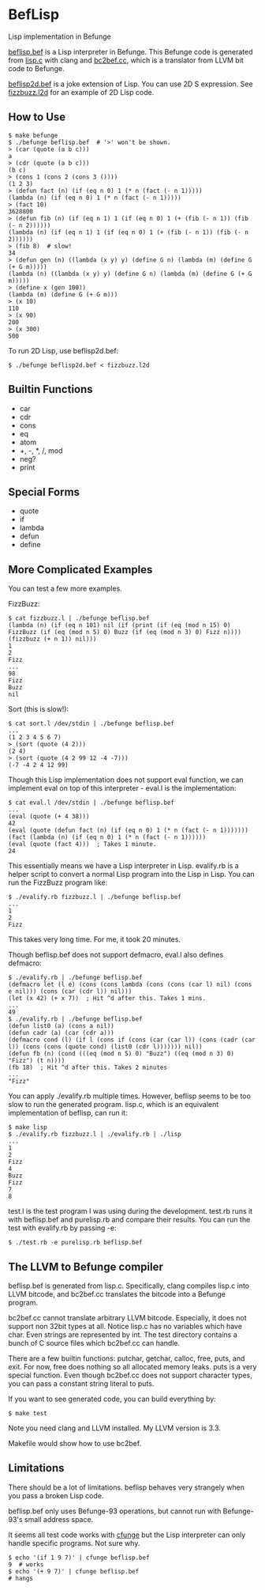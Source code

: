 BefLisp
=======

Lisp implementation in Befunge

[beflisp.bef](https://github.com/shinh/beflisp/blob/master/beflisp.bef)
is a Lisp interpreter in Befunge. This Befunge code is generated
from
[lisp.c](https://github.com/shinh/beflisp/blob/master/lisp.c)
with clang and
[bc2bef.cc](https://github.com/shinh/beflisp/blob/master/bc2bef.cc),
which is a translator 
from LLVM bit code to Befunge.

[beflisp2d.bef](https://github.com/shinh/beflisp/blob/master/beflisp2d.bef)
is a joke extension of Lisp. You can use 2D S expression. See
[fizzbuzz.l2d](https://github.com/shinh/beflisp/blob/master/fizzbuzz.l2d)
for an example of 2D Lisp code.


How to Use
----------

    $ make befunge
    $ ./befunge beflisp.bef  # '>' won't be shown.
    > (car (quote (a b c)))
    a
    > (cdr (quote (a b c)))
    (b c)
    > (cons 1 (cons 2 (cons 3 ())))
    (1 2 3)
    > (defun fact (n) (if (eq n 0) 1 (* n (fact (- n 1)))))
    (lambda (n) (if (eq n 0) 1 (* n (fact (- n 1)))))
    > (fact 10)
    3628800
    > (defun fib (n) (if (eq n 1) 1 (if (eq n 0) 1 (+ (fib (- n 1)) (fib (- n 2))))))
    (lambda (n) (if (eq n 1) 1 (if (eq n 0) 1 (+ (fib (- n 1)) (fib (- n 2))))))
    > (fib 8)  # slow!
    34
    > (defun gen (n) ((lambda (x y) y) (define G n) (lambda (m) (define G (+ G m)))))
    (lambda (n) ((lambda (x y) y) (define G n) (lambda (m) (define G (+ G m)))))
    > (define x (gen 100))
    (lambda (m) (define G (+ G m)))
    > (x 10)
    110
    > (x 90)
    200
    > (x 300)
    500

To run 2D Lisp, use beflisp2d.bef:

    $ ./befunge beflisp2d.bef < fizzbuzz.l2d


Builtin Functions
-----------------

- car
- cdr
- cons
- eq
- atom
- +, -, *, /, mod
- neg?
- print


Special Forms
-------------

- quote
- if
- lambda
- defun
- define


More Complicated Examples
-------------------------

You can test a few more examples.

FizzBuzz:

    $ cat fizzbuzz.l | ./befunge beflisp.bef
    (lambda (n) (if (eq n 101) nil (if (print (if (eq (mod n 15) 0) FizzBuzz (if (eq (mod n 5) 0) Buzz (if (eq (mod n 3) 0) Fizz n)))) (fizzbuzz (+ n 1)) nil)))
    1
    2
    Fizz
    ...
    98
    Fizz
    Buzz
    nil

Sort (this is slow!):

    $ cat sort.l /dev/stdin | ./befunge beflisp.bef
    ...
    (1 2 3 4 5 6 7)
    > (sort (quote (4 2)))
    (2 4)
    > (sort (quote (4 2 99 12 -4 -7)))
    (-7 -4 2 4 12 99)

Though this Lisp implementation does not support eval function, we can
implement eval on top of this interpreter - eval.l is the
implementation:

    $ cat eval.l /dev/stdin | ./befunge beflisp.bef
    ...
    (eval (quote (+ 4 38)))
    42
    (eval (quote (defun fact (n) (if (eq n 0) 1 (* n (fact (- n 1)))))))
    (fact (lambda (n) (if (eq n 0) 1 (* n (fact (- n 1))))))
    (eval (quote (fact 4)))  ; Takes 1 minute.
    24

This essentially means we have a Lisp interpreter in Lisp. evalify.rb
is a helper script to convert a normal Lisp program into the Lisp in
Lisp. You can run the FizzBuzz program like:

    $ ./evalify.rb fizzbuzz.l | ./befunge beflisp.bef
    ...
    1
    2
    Fizz

This takes very long time. For me, it took 20 minutes.

Though beflisp.bef does not support defmacro, eval.l also defines
defmacro:

    $ ./evalify.rb | ./befunge beflisp.bef
    (defmacro let (l e) (cons (cons lambda (cons (cons (car l) nil) (cons e nil))) (cons (car (cdr l)) nil)))
    (let (x 42) (+ x 7))  ; Hit ^d after this. Takes 1 mins.
    ...
    49
    $ ./evalify.rb | ./befunge beflisp.bef
    (defun list0 (a) (cons a nil))
    (defun cadr (a) (car (cdr a)))
    (defmacro cond (l) (if l (cons if (cons (car (car l)) (cons (cadr (car l)) (cons (cons (quote cond) (list0 (cdr l))))))) nil))
    (defun fb (n) (cond (((eq (mod n 5) 0) "Buzz") ((eq (mod n 3) 0) "Fizz") (t n))))
    (fb 18)  ; Hit ^d after this. Takes 2 minutes
    ...
    "Fizz"

You can apply ./evalify.rb multiple times. However, beflisp seems to
be too slow to run the generated program. lisp.c, which is an equivalent
implementation of beflisp, can run it:

    $ make lisp
    $ ./evalify.rb fizzbuzz.l | ./evalify.rb | ./lisp
    ...
    1
    2
    Fizz
    4
    Buzz
    Fizz
    7
    8

test.l is the test program I was using during the development. test.rb
runs it with beflisp.bef and purelisp.rb and compare their
results. You can run the test with evalify.rb by passing -e:

    $ ./test.rb -e purelisp.rb beflisp.bef


The LLVM to Befunge compiler
----------------------------

beflisp.bef is generated from lisp.c. Specifically, clang compiles
lisp.c into LLVM bitcode, and bc2bef.cc translates the bitcode into a
Befunge program.

bc2bef.cc cannot translate arbitrary LLVM bitcode. Especially, it does
not support non 32bit types at all. Notice lisp.c has no variables
which have char. Even strings are represented by int. The test
directory contains a bunch of C source files which bc2bef.cc can
handle.

There are a few builtin functions: putchar, getchar, calloc, free,
puts, and exit. For now, free does nothing so all allocated memory
leaks. puts is a very special function. Even though bc2bef.cc does not
support character types, you can pass a constant string literal to
puts.

If you want to see generated code, you can build everything by:

    $ make test

Note you need clang and LLVM installed. My LLVM version is 3.3.

Makefile would show how to use bc2bef.


Limitations
-----------

There should be a lot of limitations. beflisp behaves very strangely
when you pass a broken Lisp code.

beflisp.bef only uses Befunge-93 operations, but cannot run with
Befunge-93's small address space.

It seems all test code works with
[cfunge](http://sourceforge.net/projects/cfunge/)
but the Lisp interpreter can only handle specific programs. Not sure
why.

    $ echo '(if 1 9 7)' | cfunge beflisp.bef
    9  # works
    $ echo '(+ 9 7)' | cfunge beflisp.bef
    # hangs
